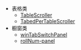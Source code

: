 * 表格类
  * [TableScroller](core-cps/TableScroller.md)
  * [TabedPerTableScroller](core-cps/TabedPerTableScroller.md)
* 橱窗类
  * [winTabSwitchPanel](core-cps/winTabSwitchPanel.md)
  * [rollNum-panel](core-cps/rollNum-panel.md)